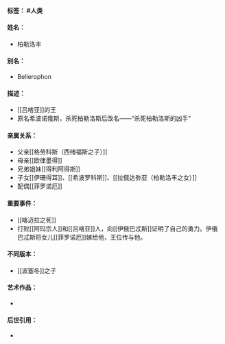 #### 标签： #人类
#### 姓名：
- 柏勒洛丰
#### 别名：
- Bellerophon
#### 描述：
- [[吕喀亚]]的王
- 原名希波诺俄斯，杀死柏勒洛斯后改名——“杀死柏勒洛斯的凶手”
#### 亲属关系：
- 父亲[[格劳科斯（西绪福斯之子）]]
- 母亲[[欧律墨得]]
- 兄弟姐妹[[得利阿得斯]]
- 子女[[伊珊得耳]]、[[希波罗科斯]]、[[拉俄达弥亚（柏勒洛丰之女）]]
- 配偶[[菲罗诺厄]]
#### 重要事件：
- [[喀迈拉之死]]
- 打败[[阿玛宗人]]和[[吕喀亚]]人，向[[伊俄巴忒斯]]证明了自己的勇力。伊俄巴忒斯将女儿[[菲罗诺厄]]嫁给他，王位传与他。
#### 不同版本：
- [[波塞冬]]之子
#### 艺术作品：
- 
#### 后世引用：
- 